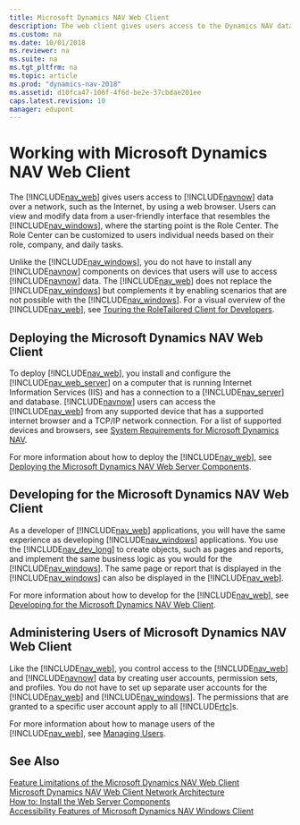 ```yaml
---
title: Microsoft Dynamics NAV Web Client
description: The web client gives users access to the Dynamics NAV data over a network, such as the internet by using a web browser.
ms.custom: na
ms.date: 10/01/2018
ms.reviewer: na
ms.suite: na
ms.tgt_pltfrm: na
ms.topic: article
ms.prod: "dynamics-nav-2018"
ms.assetid: d10fca47-106f-4f6d-be2e-37cbdae201ee
caps.latest.revision: 10
manager: edupont
---
```

# Working with Microsoft Dynamics NAV Web Client
The [!INCLUDE[nav_web](includes/nav_web_md.md)] gives users access to [!INCLUDE[navnow](includes/navnow_md.md)] data over a network, such as the Internet, by using a web browser. Users can view and modify data from a user-friendly interface that resembles the [!INCLUDE[nav_windows](includes/nav_windows_md.md)], where the starting point is the Role Center. The Role Center can be customized to users individual needs based on their role, company, and daily tasks.  

 Unlike the [!INCLUDE[nav_windows](includes/nav_windows_md.md)], you do not have to install any [!INCLUDE[navnow](includes/navnow_md.md)] components on devices that users will use to access [!INCLUDE[navnow](includes/navnow_md.md)] data. The [!INCLUDE[nav_web](includes/nav_web_md.md)] does not replace the [!INCLUDE[nav_windows](includes/nav_windows_md.md)] but complements it by enabling scenarios that are not possible with the [!INCLUDE[nav_windows](includes/nav_windows_md.md)]. For a visual overview of the [!INCLUDE[nav_web](includes/nav_web_md.md)], see [Touring the RoleTailored Client for Developers](Touring-the-RoleTailored-Client-for-Developers.md).  

## Deploying the Microsoft Dynamics NAV Web Client  
 To deploy [!INCLUDE[nav_web](includes/nav_web_md.md)], you install and configure the [!INCLUDE[nav_web_server](includes/nav_web_server_md.md)] on a computer that is running Internet Information Services \(IIS\) and has a connection to a [!INCLUDE[nav_server](includes/nav_server_md.md)] and database. [!INCLUDE[navnow](includes/navnow_md.md)] users can access the [!INCLUDE[nav_web](includes/nav_web_md.md)] from any supported device that has a supported internet browser and a TCP/IP network connection. For a list of supported devices and browsers, see [System Requirements for Microsoft Dynamics NAV](System-Requirements-for-Microsoft-Dynamics-NAV.md).  

 For more information about how to deploy the [!INCLUDE[nav_web](includes/nav_web_md.md)], see [Deploying the Microsoft Dynamics NAV Web Server Components](Deploying-the-Microsoft-Dynamics-NAV-Web-Server-Components.md).  

## Developing for the Microsoft Dynamics NAV Web Client  
 As a developer of [!INCLUDE[nav_web](includes/nav_web_md.md)] applications, you will have the same experience as developing [!INCLUDE[nav_windows](includes/nav_windows_md.md)] applications. You use the [!INCLUDE[nav_dev_long](includes/nav_dev_long_md.md)] to create objects, such as pages and reports, and implement the same business logic as you would for the [!INCLUDE[nav_windows](includes/nav_windows_md.md)]. The same page or report that is displayed in the [!INCLUDE[nav_windows](includes/nav_windows_md.md)] can also be displayed in the [!INCLUDE[nav_web](includes/nav_web_md.md)].  

 For more information about how to develop for the [!INCLUDE[nav_web](includes/nav_web_md.md)], see [Developing for the Microsoft Dynamics NAV Web Client](Developing-for-the-Microsoft-Dynamics-NAV-Web-Client.md).  

## Administering Users of Microsoft Dynamics NAV Web Client  
 Like the [!INCLUDE[nav_web](includes/nav_web_md.md)], you control access to the [!INCLUDE[nav_web](includes/nav_web_md.md)] and [!INCLUDE[navnow](includes/navnow_md.md)] data by creating user accounts, permission sets, and profiles. You do not have to set up separate user accounts for the [!INCLUDE[nav_web](includes/nav_web_md.md)] and [!INCLUDE[nav_windows](includes/nav_windows_md.md)]. The permissions that are granted to a specific user account apply to all [!INCLUDE[rtc](includes/rtc_md.md)]s.  

 For more information about how to manage users of the [!INCLUDE[nav_web](includes/nav_web_md.md)], see [Managing Users](Managing-Users.md).  

## See Also  
 [Feature Limitations of the Microsoft Dynamics NAV Web Client](Feature-Limitations-of-the-Microsoft-Dynamics-NAV-Web-Client.md)   
 [Microsoft Dynamics NAV Web Client Network Architecture](Microsoft-Dynamics-NAV-Web-Client-Network-Architecture.md)   
 [How to: Install the Web Server Components](How-to--Install-the-Web-Server-Components.md)   
 [Accessibility Features of Microsoft Dynamics NAV Windows Client](Accessibility-Features-of-Microsoft-Dynamics-NAV-Windows-Client.md)
